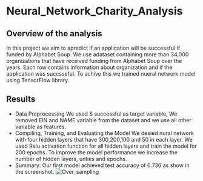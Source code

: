 # Neural_Network_Charity_Analysis
## Overview of the analysis
In this project we aim to apredict if an application will be successful if funded by  Alphabet Soup. 
We use adataset containing more than 34,000 organizations that have received funding from Alphabet Soup over the years.
Each row contains information about organization and if the application was succsseful.
To achive this we trained nueral network model using  TensorFlow library.
## Results
- Data Preprocessing
We used S successful as target variable, We removed EIN and NAME variable from the dataset and we use all other variable as features. <br>
- Compiling, Training, and Evaluating the Model 
We desied nural network with four hidden layers that have 300,200,100 and 50 in each layer.
We used Relu activation function for all hidden layers and train the model for 200 epochs.
To improve the model performance we increase the number of hidden layers, unties and epochs.
- Summary:
Our first model achieved test accuracy of 0.736 as show in the screenshot.
![Over_sampling]() <br> 
